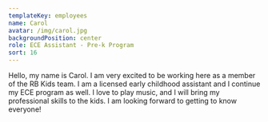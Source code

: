 ```yaml
---
templateKey: employees
name: Carol
avatar: /img/carol.jpg
backgroundPosition: center
role: ECE Assistant - Pre-k Program
sort: 16
---
```

Hello, my name is Carol. I am very excited to be working here as a member of the RB Kids team. I am a licensed early childhood assistant and I continue my ECE program as well. I love to play music, and I will bring my professional skills to the kids. I am looking forward to getting to know everyone!
